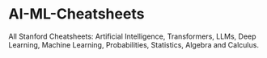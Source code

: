 # AI-ML-Cheatsheets
All Stanford Cheatsheets: Artificial Intelligence, Transformers, LLMs, Deep Learning, Machine Learning, Probabilities, Statistics, Algebra and Calculus.
